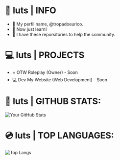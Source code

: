 # 📖 luts | INFO

- 📄 My perfil name, @tropadoeurico.
- 📄 Now just learn!
- 📄 I have these reporsitories to help the community.

# 💻 luts | PROJECTS

- ⭐ OTW Roleplay (Owner) - Soon
- 💻 Dev My Website (Web Development) - Soon

# 📀 luts | GITHUB STATS:
![Your GitHub Stats](https://github-readme-stats.vercel.app/api?username=tropadoeurico&show_icons=true&theme=blue)

# 💿 luts | TOP LANGUAGES:
![Top Langs](https://github-readme-stats.vercel.app/api/top-langs/?eusername=tropadoeurico&layout=donut)

